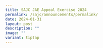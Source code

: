 ```yaml
---
title: SAJC JAE Appeal Exercise 2024
permalink: /sajc/announcements/permalink/
date: 2024-01-31
layout: post
description: ""
image: ""
variant: tiptap
---
```

